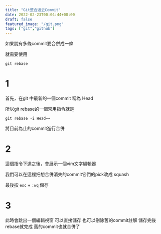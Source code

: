 ```yaml
---
title: "Git整合過去Commit"
date: 2022-02-23T00:04:44+08:00
draft: false
featured_image: "/git.png"
tags: ["git","github"]
---
```

如果說有多條commit要合併成一條

就需要使用 

```
git rebase
```

# 1

首先，在git 中最新的一個commit 稱為 Head

所以git rebase的一個常用指令就是

```
git rebase -i Head~~ 
```

將目前為止的commit進行合併

# 2

這個指令下達之後，會展示一個vim文字編輯器

我們可以在這裡把想合併消失的commit它們的pick改成 squash

最後按 ``` esc ``` + ``` :wq ``` 儲存

# 3

此時會跳出一個編輯視窗
可以直接儲存
也可以刪除舊的commit註解
儲存完後 rebase就完成
舊的commit也就合併了